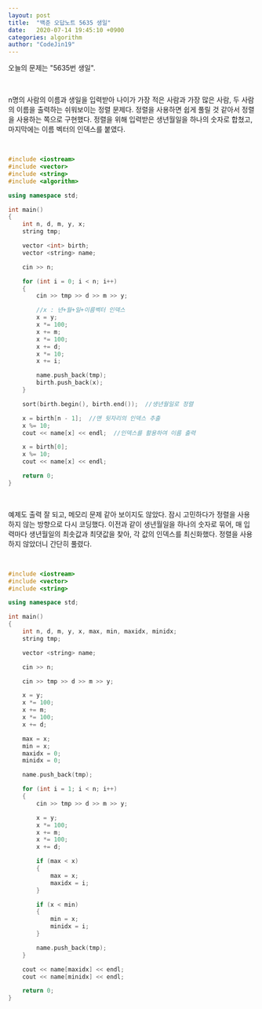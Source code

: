 ```yaml
---
layout: post
title:  "백준 오답노트 5635 생일"
date:   2020-07-14 19:45:10 +0900
categories: algorithm
author: "CodeJin19"
---
```

오늘의 문제는 "5635번 생일".

<br>

n명의 사람의 이름과 생일을 입력받아 나이가 가장 적은 사람과 가장 많은 사람, 두 사람의 이름을 출력하는 쉬워보이는 정렬 문제다. 정렬을 사용하면 쉽게 풀릴 것 같아서 정렬을 사용하는 쪽으로 구현했다. 정렬을 위해 입력받은 생년월일을 하나의 숫자로 합쳤고, 마지막에는 이름 벡터의 인덱스를 붙였다.

<br>

```C++
#include <iostream>
#include <vector>
#include <string>
#include <algorithm>

using namespace std;

int main()
{
	int n, d, m, y, x;
	string tmp;

	vector <int> birth;
	vector <string> name;

	cin >> n;

	for (int i = 0; i < n; i++)
	{
		cin >> tmp >> d >> m >> y;

        //x : 년+월+일+이름벡터 인덱스
		x = y;
		x *= 100;
		x += m;
		x *= 100;
		x += d;
		x *= 10;
		x += i;

		name.push_back(tmp);
		birth.push_back(x);
	}

	sort(birth.begin(), birth.end());  //생년월일로 정렬

	x = birth[n - 1];  //맨 뒷자리의 인덱스 추출
	x %= 10;
	cout << name[x] << endl;  //인덱스를 활용하여 이름 출력

	x = birth[0];
	x %= 10;
	cout << name[x] << endl;

	return 0;
}
```

<br>

예제도 출력 잘 되고, 메모리 문제 같아 보이지도 않았다. 잠시 고민하다가 정렬을 사용하지 않는 방향으로 다시 코딩했다. 이전과 같이 생년월일을 하나의 숫자로 묶어, 매 입력마다 생년월일의 최솟값과 최댓값을 찾아, 각 값의 인덱스를 최신화했다. 정렬을 사용하지 않았더니 간단히 풀렸다.

<br>

```C++
#include <iostream>
#include <vector>
#include <string>

using namespace std;

int main()
{
	int n, d, m, y, x, max, min, maxidx, minidx;
	string tmp;

	vector <string> name;

	cin >> n;

	cin >> tmp >> d >> m >> y;

	x = y;
	x *= 100;
	x += m;
	x *= 100;
	x += d;

	max = x;
	min = x;
	maxidx = 0;
	minidx = 0;

	name.push_back(tmp);

	for (int i = 1; i < n; i++)
	{
		cin >> tmp >> d >> m >> y;

		x = y;
		x *= 100;
		x += m;
		x *= 100;
		x += d;

		if (max < x)
		{
			max = x;
			maxidx = i;
		}

		if (x < min)
		{
			min = x;
			minidx = i;
		}

		name.push_back(tmp);
	}

    cout << name[maxidx] << endl;
	cout << name[minidx] << endl;

	return 0;
}
```